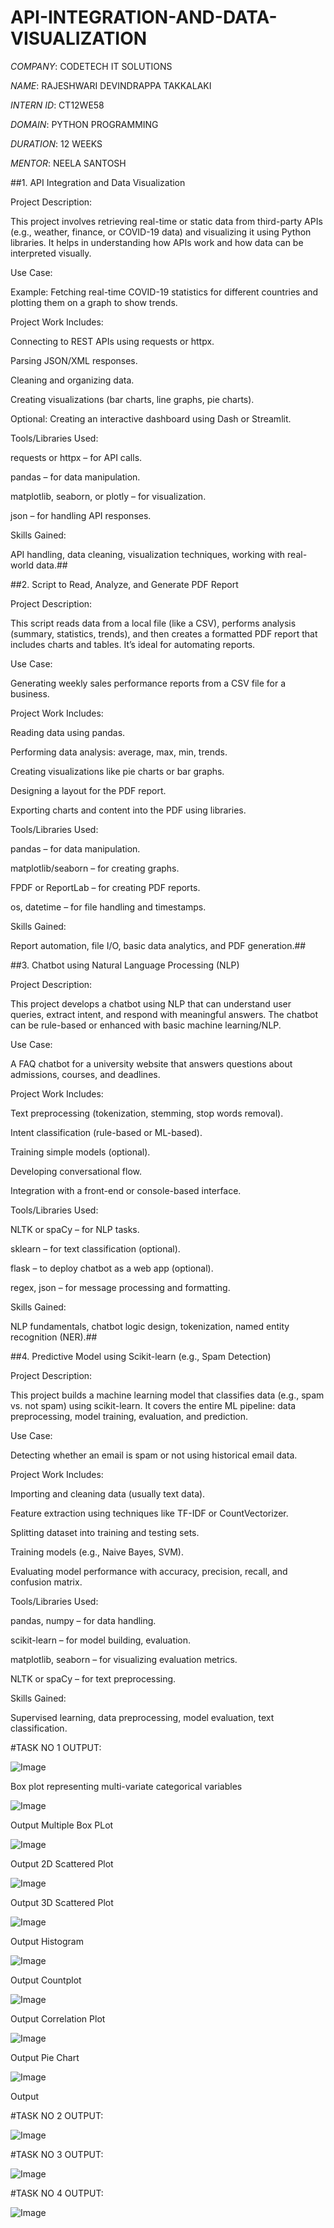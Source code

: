 # API-INTEGRATION-AND-DATA-VISUALIZATION

*COMPANY*: CODETECH IT SOLUTIONS

*NAME*: RAJESHWARI DEVINDRAPPA TAKKALAKI

*INTERN ID*: CT12WE58

*DOMAIN*: PYTHON PROGRAMMING

*DURATION*: 12 WEEKS

*MENTOR*: NEELA SANTOSH

##1. API Integration and Data Visualization

Project Description:

This project involves retrieving real-time or static data from third-party APIs (e.g., weather, finance, or COVID-19 data) and visualizing it using Python libraries. It helps in understanding how APIs work and how data can be interpreted visually.

Use Case:

Example: Fetching real-time COVID-19 statistics for different countries and plotting them on a graph to show trends.

Project Work Includes:

Connecting to REST APIs using requests or httpx.

Parsing JSON/XML responses.

Cleaning and organizing data.

Creating visualizations (bar charts, line graphs, pie charts).

Optional: Creating an interactive dashboard using Dash or Streamlit.

Tools/Libraries Used:

requests or httpx – for API calls.

pandas – for data manipulation.

matplotlib, seaborn, or plotly – for visualization.

json – for handling API responses.

Skills Gained:

API handling, data cleaning, visualization techniques, working with real-world data.##

##2. Script to Read, Analyze, and Generate PDF Report

Project Description:

This script reads data from a local file (like a CSV), performs analysis (summary, statistics, trends), and then creates a formatted PDF report that includes charts and tables. It’s ideal for automating reports.

Use Case:

Generating weekly sales performance reports from a CSV file for a business.

Project Work Includes:

Reading data using pandas.

Performing data analysis: average, max, min, trends.

Creating visualizations like pie charts or bar graphs.

Designing a layout for the PDF report.

Exporting charts and content into the PDF using libraries.

Tools/Libraries Used:

pandas – for data manipulation.

matplotlib/seaborn – for creating graphs.

FPDF or ReportLab – for creating PDF reports.

os, datetime – for file handling and timestamps.

Skills Gained:

Report automation, file I/O, basic data analytics, and PDF generation.##

##3. Chatbot using Natural Language Processing (NLP)

Project Description:

This project develops a chatbot using NLP that can understand user queries, extract intent, and respond with meaningful answers. The chatbot can be rule-based or enhanced with basic machine learning/NLP.

Use Case:

A FAQ chatbot for a university website that answers questions about admissions, courses, and deadlines.

Project Work Includes:

Text preprocessing (tokenization, stemming, stop words removal).

Intent classification (rule-based or ML-based).

Training simple models (optional).

Developing conversational flow.

Integration with a front-end or console-based interface.

Tools/Libraries Used:

NLTK or spaCy – for NLP tasks.

sklearn – for text classification (optional).

flask – to deploy chatbot as a web app (optional).

regex, json – for message processing and formatting.

Skills Gained:

NLP fundamentals, chatbot logic design, tokenization, named entity recognition (NER).##

##4. Predictive Model using Scikit-learn (e.g., Spam Detection)

Project Description:

This project builds a machine learning model that classifies data (e.g., spam vs. not spam) using scikit-learn. It covers the entire ML pipeline: data preprocessing, model training, evaluation, and prediction.

Use Case:

Detecting whether an email is spam or not using historical email data.

Project Work Includes:

Importing and cleaning data (usually text data).

Feature extraction using techniques like TF-IDF or CountVectorizer.

Splitting dataset into training and testing sets.

Training models (e.g., Naive Bayes, SVM).

Evaluating model performance with accuracy, precision, recall, and confusion matrix.

Tools/Libraries Used:

pandas, numpy – for data handling.

scikit-learn – for model building, evaluation.

matplotlib, seaborn – for visualizing evaluation metrics.

NLTK or spaCy – for text preprocessing.

Skills Gained:

Supervised learning, data preprocessing, model evaluation, text classification.

#TASK NO 1 OUTPUT:

![Image](https://github.com/user-attachments/assets/136a3afd-0039-4223-aec4-746f5ddd84a4)

Box plot representing multi-variate categorical variables

![Image](https://github.com/user-attachments/assets/b3524d73-1921-455a-a59a-5205734f8d51)

Output Multiple Box PLot

![Image](https://github.com/user-attachments/assets/4b0c9325-239e-4cf3-9b52-7ee25ba02f2f)

Output 2D Scattered Plot

![Image](https://github.com/user-attachments/assets/3e742cb0-0a03-4204-9421-3ad4ac031fda)

Output 3D Scattered Plot

![Image](https://github.com/user-attachments/assets/efda47e9-a266-4373-b773-218a1e3e8739)

Output Histogram

![Image](https://github.com/user-attachments/assets/30df17b0-6a26-48c6-99af-05ed53ff482a)

Output Countplot

![Image](https://github.com/user-attachments/assets/d7f26865-7779-4489-a290-050d1cdd0304)

Output Correlation Plot

![Image](https://github.com/user-attachments/assets/47d7a084-19e3-4ae2-94ca-bd7b04dbd83e)

Output Pie Chart

![Image](https://github.com/user-attachments/assets/c7cfa3b9-43d5-44aa-8919-fa122d6dda91)

Output

#TASK NO 2 OUTPUT:

![Image](https://github.com/user-attachments/assets/77253993-cf2b-416a-b5fd-bef47db0d3b5)

#TASK NO 3 OUTPUT:

![Image](https://github.com/user-attachments/assets/43609e1a-8577-460a-8ec3-6d25730cfd15)

#TASK NO 4 OUTPUT:

![Image](https://github.com/user-attachments/assets/cbaa7d17-fb63-4ade-a9b3-07386032a700)


